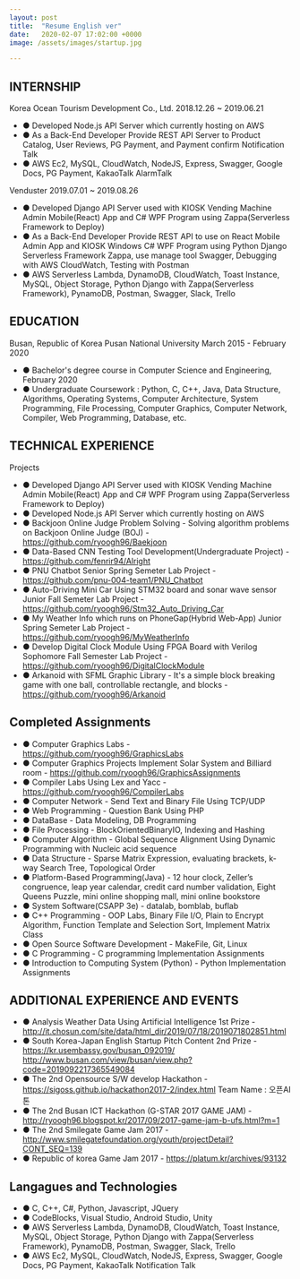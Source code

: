 ```yaml
---
layout: post
title:  "Resume English ver"
date:   2020-02-07 17:02:00 +0000
image: /assets/images/startup.jpg

---
```


INTERNSHIP
-------------------------------------------------------------------------------------------------------------------------------------------------
Korea Ocean Tourism Development Co., Ltd. 2018.12.26 ~ 2019.06.21
-   ● Developed Node.js API Server which currently hosting on AWS
-   ● As a Back-End Developer Provide REST API Server to Product Catalog, User Reviews, PG Payment, and Payment confirm Notification Talk
-	● AWS Ec2, MySQL, CloudWatch, NodeJS, Express, Swagger, Google Docs, PG Payment, KakaoTalk AlarmTalk

Venduster	2019.07.01 ~ 2019.08.26
-   ● Developed Django API Server used with KIOSK Vending Machine Admin Mobile(React) App and C# WPF Program using Zappa(Serverless Framework to Deploy)
-   ● As a Back-End Developer Provide REST API to use on React Mobile Admin App and KIOSK Windows C# WPF Program using Python Django Serverless Framework Zappa, use manage tool Swagger, Debugging with AWS CloudWatch, Testing with Postman 
-	● AWS Serverless Lambda, DynamoDB, CloudWatch,  Toast Instance, MySQL, Object Storage, Python Django with Zappa(Serverless Framework), PynamoDB,  Postman, Swagger, Slack, Trello

EDUCATION
-------------------------------------------------------------------------------------------------------------------------------------------------
Busan, Republic of Korea					Pusan National University					March 2015 - February 2020
-   ● Bachelor's degree course in Computer Science and Engineering, February 2020
-   ● Undergraduate Coursework : Python, C, C++, Java, Data Structure, Algorithms, Operating Systems, Computer Architecture, System Programming, File Processing, Computer Graphics, Computer Network, Compiler, Web Programming, Database, etc.

TECHNICAL EXPERIENCE
-------------------------------------------------------------------------------------------------------------------------------------------------
Projects
-   ● Developed Django API Server used with KIOSK Vending Machine Admin Mobile(React) App and C# WPF Program using Zappa(Serverless Framework to Deploy)
-   ● Developed Node.js API Server which currently hosting on AWS
-   ● Backjoon Online Judge Problem Solving - Solving algorithm problems on Backjoon Online Judge (BOJ) - https://github.com/ryoogh96/Baekjoon
-   ● Data-Based CNN Testing Tool Development(Undergraduate Project) - https://github.com/fenrir94/Alright
-   ● PNU Chatbot Senior Spring Semeter Lab Project - https://github.com/pnu-004-team1/PNU_Chatbot
-   ● Auto-Driving Mini Car Using STM32 board and sonar wave sensor Junior Fall Semeter Lab Project - https://github.com/ryoogh96/Stm32_Auto_Driving_Car
-   ● My Weather Info which runs on PhoneGap(Hybrid Web-App) Junior Spring Semeter Lab Project - https://github.com/ryoogh96/MyWeatherInfo
-   ● Develop Digital Clock Module Using FPGA Board with Verilog Sophomore Fall Semester Lab Project - https://github.com/ryoogh96/DigitalClockModule
-   ● Arkanoid with SFML Graphic Library - It's a simple block breaking game with one ball, controllable rectangle, and blocks - https://github.com/ryoogh96/Arkanoid

Completed Assignments
-------------------------------------------------------------------------------------------------------------------------------------------------
-   ● Computer Graphics Labs - https://github.com/ryoogh96/GraphicsLabs
-   ● Computer Graphics Projects Implement Solar System and Billiard room - https://github.com/ryoogh96/GraphicsAssignments
-   ● Compiler Labs Using Lex and Yacc - https://github.com/ryoogh96/CompilerLabs
-   ● Computer Network - Send Text and Binary File Using TCP/UDP
-   ● Web Programming - Question Bank Using PHP
-   ● DataBase - Data Modeling, DB Programming
-   ● File Processing - BlockOrientedBinaryIO, Indexing and Hashing
-   ● Computer Algorithm - Global Sequence Alignment Using Dynamic Programming with Nucleic acid sequence
-   ● Data Structure - Sparse Matrix Expression, evaluating brackets, k-way Search Tree, Topological Order
-   ● Platform-Based Programming(Java) - 12 hour clock, Zeller’s congruence, leap year calendar, credit card number validation, Eight Queens Puzzle, mini online shopping mall, mini online bookstore
-   ● System Software(CSAPP 3e) - datalab, bomblab, buflab	
-   ● C++ Programming - OOP Labs, Binary File I/O, Plain to Encrypt Algorithm, Function Template and Selection Sort, Implement Matrix Class
-   ● Open Source Software Development - MakeFile, Git, Linux
-   ● C Programming - C programming Implementation Assignments
-   ● Introduction to Computing System (Python) - Python Implementation Assignments

ADDITIONAL EXPERIENCE AND EVENTS
-------------------------------------------------------------------------------------------------------------------------------------------------
-   ● Analysis Weather Data Using Artificial Intelligence 1st Prize - http://it.chosun.com/site/data/html_dir/2019/07/18/2019071802851.html
-   ● South Korea-Japan English Startup Pitch Content 2nd Prize - https://kr.usembassy.gov/busan_092019/ http://www.busan.com/view/busan/view.php?code=2019092217365549084
-   ● The 2nd Opensource S/W develop Hackathon - https://sigoss.github.io/hackathon2017-2/index.html Team Name : 오픈AI톤
-   ● The 2nd Busan ICT Hackathon (G-STAR 2017 GAME JAM) - http://ryoogh96.blogspot.kr/2017/09/2017-game-jam-b-ufs.html?m=1
-   ● The 2nd Smilegate Game Jam 2017 - http://www.smilegatefoundation.org/youth/projectDetail?CONT_SEQ=139 
-   ● Republic of korea Game Jam 2017 - https://platum.kr/archives/93132

Langagues and Technologies
-------------------------------------------------------------------------------------------------------------------------------------------------
-   ● C, C++, C#, Python, Javascript, JQuery
-   ● CodeBlocks, Visual Studio, Android Studio, Unity
-   ● AWS Serverless Lambda, DynamoDB, CloudWatch,  Toast Instance, MySQL, Object Storage, Python Django with Zappa(Serverless Framework), PynamoDB, Postman, Swagger, Slack, Trello
-   ● AWS Ec2, MySQL, CloudWatch, NodeJS, Express, Swagger, Google Docs, PG Payment, KakaoTalk Notification Talk